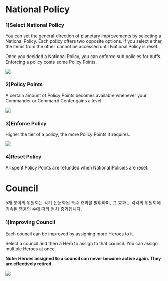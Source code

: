 # National Policy

### 1)Select National Policy

 You can set the general direction of planetary improvements by selecting a National Policy. Each policy offers two opposite options. If you select either, the items from the other cannot be accessed until National Policy is reset.

Once you decided a National Policy, you can enforce sub policies for buffs. Enforcing a policy costs some Policy Points.

![](https://s3.ap-northeast-2.amazonaws.com/an2img/guide/101_001Policy.PNG)



### 2)Policy Points

 A certain amount of Policy Points becomes available whenever your Commander or Command Center gains a level.

![](https://s3.ap-northeast-2.amazonaws.com/an2img/guide/101_002PolicyPoint.PNG)



### 3)Enforce Policy

 Higher the tier of a policy, the more Policy Points it requires.

![](https://s3.ap-northeast-2.amazonaws.com/an2img/guide/101_003PolicyPoint.PNG)



### 4)Reset Policy

 All spent Policy Points are refunded when National Policies are reset.











# Council

 5개 분야의 위원회는 각기 전문화된 특수 효과를 발휘하며, 그 효과는 각각의 위원회에 귀속된 영웅의 수에 따라 점차 증가됩니다.



### 1)Improving Council

 Each council can be improved by assigning more Heroes to it.

Select a council and then a Hero to assign to that council. You can assign multiple Heroes at once.

**Note: Heroes assigned to a council can never become active again. They are effectively retired.**

![](https://s3.ap-northeast-2.amazonaws.com/an2img/guide/101_004Council.PNG)